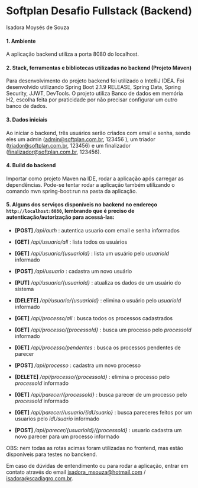 # Softplan Desafio Fullstack (Backend)

Isadora Moysés de Souza

#### 1. Ambiente

A aplicação backend utiliza a porta 8080 do localhost.

#### 2. Stack, ferramentas e bibliotecas utilizadas no backend (Projeto Maven)

Para desenvolvimento do projeto backend foi utilizado o IntelliJ IDEA.
Foi desenvolvido utilizando Spring Boot 2.1.9 RELEASE, Spring Data, Spring Security, JJWT, DevTools.
O projeto utiliza Banco de dados em memória H2, escolha feita por praticidade por não precisar configurar um outro banco de dados.

#### 3. Dados iniciais

Ao iniciar o backend, três usuários serão criados com email e senha, sendo eles um admin (admin@softplan.com.br, 123456 ), um triador (triador@softplan.com.br, 123456) e um finalizador (finalizador@softplan.com.br, 123456).

#### 4. Build do backend
Importar como projeto Maven na IDE, rodar a aplicação após carregar as dependências.
Pode-se tentar rodar a aplicação também utilizando o comando mvn spring-boot:run na pasta da aplicação.


#### 5. Alguns dos serviços disponíveis no backend no endereço ```http://localhost:8080```, lembrando que é preciso de autenticação/autorização para acessá-las:

- **[POST]** */api/auth* : autentica usuario com email e senha informados

- **[GET]** */api/usuario/all* : lista todos os usuários
- **[GET]** */api/usuario/{usuarioId}* : lista um usuário pelo *usuarioId* informado
- **[POST]** */api/usuario* : cadastra um novo usuário
- **[PUT]** */api/usuario/{usuarioId}* : atualiza os dados de um usuário do sistema
- **[DELETE]** */api/usuario/{usuarioId}* : elimina o usuário pelo *usuarioId* informado


- **[GET]** */api/processo/all* : busca todos os processos cadastrados
- **[GET]** */api/processo/{processoId}* : busca um processo pelo *processoId* informado
- **[GET]** */api/processo/pendentes* : busca os processos pendentes de parecer
- **[POST]** */api/processo* : cadastra um novo processo
- **[DELETE]** */api/processo/{processoId}* : elimina o processo pelo *processoId* informado


- **[GET]** */api/parecer/{processoId}* : busca parecer de um processo pelo *processoId* informado
- **[GET]** */api/parecer//usuario/{idUsuario}* : busca pareceres feitos por um usuarios pelo *idUsuario* informado
- **[POST]** */api/parecer/{usuarioId}/{processoId}* : usuario cadastra um novo parecer para um processo informado

OBS: nem todas as rotas acimas foram utilizadas no frontend, mas estão disponíveis para testes no banckend.

Em caso de dúvidas de entendimento ou para rodar a aplicação, entrar em contato através do email isadora_msouza@hotmail.com / isadora@scadiagro.com.br.
